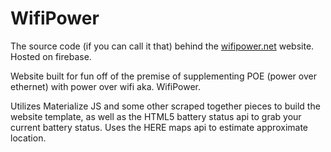 # WifiPower

The source code (if you can call it that) behind the [wifipower.net](https://wifipower.net/) website. Hosted on firebase.

Website built for fun off of the premise of supplementing POE (power over ethernet) with power over wifi aka. WifiPower.

Utilizes Materialize JS and some other scraped together pieces to build the website template, as well as the HTML5 battery status api to grab your current battery status. Uses the HERE maps api to estimate approximate location.
